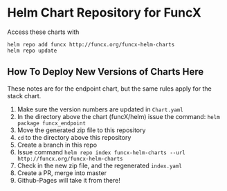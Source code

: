 # Helm Chart Repository for FuncX

Access these charts with 
```
helm repo add funcx http://funcx.org/funcx-helm-charts 
helm repo update
```

## How To Deploy New Versions of Charts Here
These notes are for the endpoint chart, but the same rules apply for the 
stack chart.

1. Make sure the version numbers are updated in `Chart.yaml`
2. In the directory above the chart (funcX/helm) issue the command: `helm package funcx_endpoint`
3. Move the generated zip file to this repository
4. `cd` to the directory above this repository
5. Create a branch in this repo
6. Issue command `helm repo index funcx-helm-charts --url http://funcx.org/funcx-helm-charts`
7. Check in the new zip file, and the regenerated `index.yaml`
8. Create a PR, merge into master 
9. Github-Pages will take it from there!

